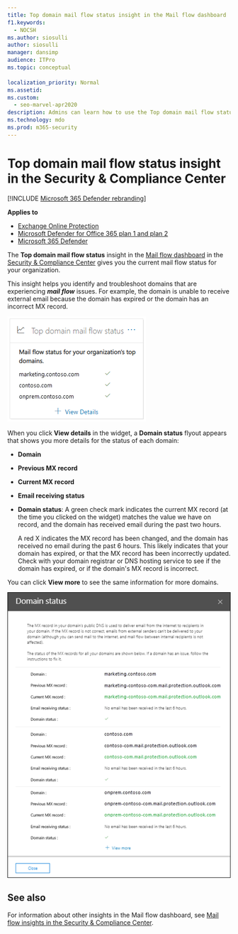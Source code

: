 ```yaml
---
title: Top domain mail flow status insight in the Mail flow dashboard
f1.keywords: 
  - NOCSH
ms.author: siosulli
author: siosulli
manager: dansimp
audience: ITPro
ms.topic: conceptual

localization_priority: Normal
ms.assetid: 
ms.custom: 
  - seo-marvel-apr2020
description: Admins can learn how to use the Top domain mail flow status insight in the Mail flow dashboard in the Security & Compliance Center to troubleshoot mail flow issues related to their MX records.
ms.technology: mdo
ms.prod: m365-security
---
```


# Top domain mail flow status insight in the Security & Compliance Center

[!INCLUDE [Microsoft 365 Defender rebranding](../includes/microsoft-defender-for-office.md)]

**Applies to**
- [Exchange Online Protection](https://go.microsoft.com/fwlink/?linkid=2148611)
- [Microsoft Defender for Office 365 plan 1 and plan 2](https://go.microsoft.com/fwlink/?linkid=2148715)
- [Microsoft 365 Defender](https://go.microsoft.com/fwlink/?linkid=2118804)

The **Top domain mail flow status** insight in the [Mail flow dashboard](mail-flow-insights-v2.md) in the [Security & Compliance Center](https://protection.office.com) gives you the current mail flow status for your organization.

This insight helps you identify and troubleshoot domains that are experiencing ***mail flow*** issues. For example, the domain is unable to receive external email because the domain has expired or the domain has an incorrect MX record.

![Top domain flow status widget in the Mail flow dashboard in the Security & Compliance Center](../../media/mfi-top-domain-mail-flow-status-widget.png)

When you click **View details** in the widget, a **Domain status** flyout appears that shows you more details for the status of each domain:

- **Domain**
- **Previous MX record**
- **Current MX record**
- **Email receiving status**
- **Domain status**: A green check mark indicates the current MX record (at the time you clicked on the widget) matches the value we have on record, and the domain has received email during the past two hours.

  A red X indicates the MX record has been changed, and the domain has received no email during the past 6 hours. This likely indicates that your domain has expired, or that the MX record has been incorrectly updated. Check with your domain registrar or DNS hosting service to see if the domain has expired, or if the domain's MX record is incorrect.

You can click **View more** to see the same information for more domains.

![Details flyout in the Top domain mail flow status insight](../../media/mfi-top-domain-mail-flow-status-view-details.png)

## See also

For information about other insights in the Mail flow dashboard, see [Mail flow insights in the Security & Compliance Center](mail-flow-insights-v2.md).
